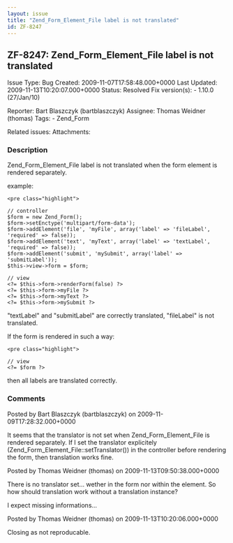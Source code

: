 ```yaml
---
layout: issue
title: "Zend_Form_Element_File label is not translated"
id: ZF-8247
---
```


ZF-8247: Zend\_Form\_Element\_File label is not translated
----------------------------------------------------------

 Issue Type: Bug Created: 2009-11-07T17:58:48.000+0000 Last Updated: 2009-11-13T10:20:07.000+0000 Status: Resolved Fix version(s): - 1.10.0 (27/Jan/10)
 
 Reporter:  Bart Blaszczyk (bartblaszczyk)  Assignee:  Thomas Weidner (thomas)  Tags: - Zend\_Form
 
 Related issues: 
 Attachments: 
### Description

Zend\_Form\_Element\_File label is not translated when the form element is rendered separately.

example:

 
    <pre class="highlight">
    
    // controller
    $form = new Zend_Form();
    $form->setEnctype('multipart/form-data');
    $form->addElement('file', 'myFile', array('label' => 'fileLabel', 'required' => false));
    $form->addElement('text', 'myText', array('label' => 'textLabel', 'required' => false));
    $form->addElement('submit', 'mySubmit', array('label' => 'submitLabel'));
    $this->view->form = $form;
    
    // view
    <?= $this->form->renderForm(false) ?>
    <?= $this->form->myFile ?>
    <?= $this->form->myText ?>
    <?= $this->form->mySubmit ?>
    
    


"textLabel" and "submitLabel" are correctly translated, "fileLabel" is not translated.

If the form is rendered in such a way:

 
    <pre class="highlight">
    
    // view
    <?= $form ?>
    


then all labels are translated correctly.

 

 

### Comments

Posted by Bart Blaszczyk (bartblaszczyk) on 2009-11-09T17:28:32.000+0000

It seems that the translator is not set when Zend\_Form\_Element\_File is rendered separately. If I set the translator explicitely (Zend\_Form\_Element\_File::setTranslator()) in the controller before rendering the form, then translation works fine.

 

 

Posted by Thomas Weidner (thomas) on 2009-11-13T09:50:38.000+0000

There is no translator set... wether in the form nor within the element. So how should translation work without a translation instance?

I expect missing informations...

 

 

Posted by Thomas Weidner (thomas) on 2009-11-13T10:20:06.000+0000

Closing as not reproducable.

 

 